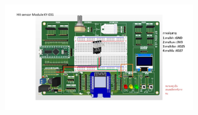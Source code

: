 ![Alt text](https://github.com/summation2009/ST_EDU/blob/main/Examples%20ST-EDU/37%20Sensor%20IN%201/Hit_sensor_module_KY-031/IMG.jpg?raw=true "Wiring digram")

